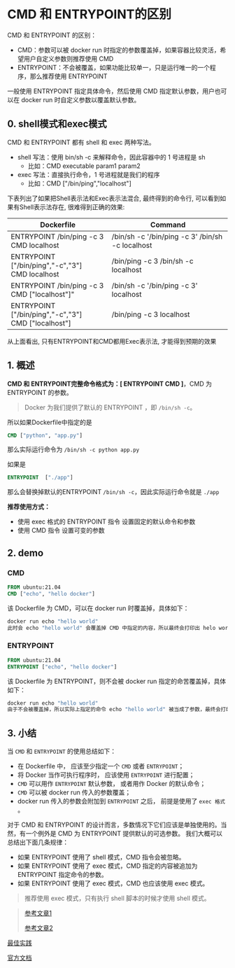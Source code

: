 # CMD 和 ENTRYPOINT的区别

CMD 和 ENTRYPOINT 的区别：

* CMD：参数可以被 docker run 时指定的参数覆盖掉，如果容器比较灵活，希望用户自定义参数则推荐使用 CMD
* ENTRYPOINT：不会被覆盖，如果功能比较单一，只是运行唯一的一个程序，那么推荐使用 ENTRYPOINT

一般使用 ENTRYPOINT 指定具体命令，然后使用 CMD 指定默认参数，用户也可以在 docker run 时自定义参数以覆盖默认参数。



## 0. shell模式和exec模式

CMD 和 ENTRYPOINT 都有 shell 和 exec 两种写法。

* shell 写法：使用 bin/sh -c 来解释命令，因此容器中的 1 号进程是 sh
  * 比如：CMD executable  param1 param2
* exec 写法：直接执行命令，1 号进程就是我们的程序
  * 比如：CMD ["/bin/ping","localhost"] 

下表列出了如果把Shell表示法和Exec表示法混合, 最终得到的命令行, 可以看到如果有Shell表示法存在, 很难得到正确的效果:

| Dockerfile                                              | Command                                          |
| ------------------------------------------------------- | ------------------------------------------------ |
| ENTRYPOINT /bin/ping -c 3<br/>CMD localhost             | /bin/sh -c '/bin/ping -c 3' /bin/sh -c localhost |
| ENTRYPOINT ["/bin/ping","-c","3"]<br/>CMD localhost     | /bin/ping -c 3 /bin/sh -c localhost              |
| ENTRYPOINT /bin/ping -c 3<br/>CMD ["localhost"]"        | /bin/sh -c '/bin/ping -c 3' localhost            |
| ENTRYPOINT ["/bin/ping","-c","3"]<br/>CMD ["localhost"] | /bin/ping -c 3 localhost                         |

从上面看出, 只有ENTRYPOINT和CMD都用Exec表示法, 才能得到预期的效果





## 1. 概述

**CMD 和 ENTRYPOINT完整命令格式为：[ ENTRYPOINT CMD ]**，CMD 为ENTRYPOINT 的参数。 

> Docker 为我们提供了默认的 ENTRYPOINT ，即 `/bin/sh -c`。

所以如果Dockerfile中指定的是

```dockerfile
CMD ["python", "app.py"]
```

那么实际运行命令为 `/bin/sh -c python app.py`

如果是

```dockerfile
ENTRYPOINT  ["./app"]
```

那么会替换掉默认的ENTRYPOINT `/bin/sh -c`，因此实际运行命令就是 `./app`



**推荐使用方式：**

- 使用 exec 格式的 ENTRYPOINT 指令 设置固定的默认命令和参数
- 使用 CMD 指令 设置可变的参数



## 2. demo

### CMD

```dockerfile
FROM ubuntu:21.04
CMD ["echo", "hello docker"]
```

该 Dockerfile 为 CMD，可以在 docker run 时覆盖掉，具体如下：

```sh
docker run echo "hello world"
此时会 echo "hello world" 会覆盖掉 CMD 中指定的内容，所以最终会打印出 helo world
```



### ENTRYPOINT

```dockerfile
FROM ubuntu:21.04
ENTRYPOINT ["echo", "hello docker"]
```

该 Dockerfile 为 ENTRYPOINT，则不会被 docker run 指定的命苦覆盖掉，具体如下：

```sh
docker run echo "hello world"
由于不会被覆盖掉，所以实际上指定的命令 echo "hello world" 被当成了参数，最终会打印出 hello docker echo hello world
```





## 3. 小结

当 `CMD` 和 `ENTRYPOINT` 的使用总结如下：

- 在 Dockerfile 中， 应该至少指定一个 `CMD` 或者 `ENTRYPOINT`；
- 将 Docker 当作可执行程序时， 应该使用 `ENTRYPOINT` 进行配置；
- `CMD` 可以用作 `ENTRYPOINT` 默认参数， 或者用作 Docker 的默认命令；
- `CMD` 可以被 docker run 传入的参数覆盖；
- docker run 传入的参数会附加到 `ENTRYPOINT` 之后， 前提是使用了 `exec 格式` 。

对于 CMD 和 ENTRYPOINT 的设计而言，多数情况下它们应该是单独使用的。当然，有一个例外是 CMD 为 ENTRYPOINT 提供默认的可选参数。
我们大概可以总结出下面几条规律：

* 如果 ENTRYPOINT 使用了 shell 模式，CMD 指令会被忽略。
* 如果 ENTRYPOINT 使用了 exec 模式，CMD 指定的内容被追加为 ENTRYPOINT 指定命令的参数。
* 如果 ENTRYPOINT 使用了 exec 模式，CMD 也应该使用 exec 模式。

> 推荐使用 exec 模式，只有执行 shell 脚本的时候才使用 shell 模式。



> [参考文章1](https://beginor.github.io/2017/10/21/dockerfile-cmd-and-entripoint.html)
>
> [参考文章2](https://www.cnblogs.com/sparkdev/p/8461576.html)



[最佳实践](https://docs.docker.com/develop/develop-images/dockerfile_best-practices/)

[官方文档](https://docs.docker.com/engine/reference/builder/)